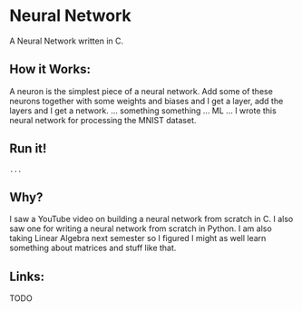 # Neural Network
A Neural Network written in C. 

## How it Works: 
A neuron is the simplest piece of a neural network. Add some of these neurons together with some weights and biases and I get a layer, add the layers and I get a network. ... something something ... ML ... I wrote this neural network for processing the MNIST dataset. 
## Run it! 
``` 
...
```

## Why? 
I saw a YouTube video on building a neural network from scratch in C. I also saw one for writing a neural network from scratch in Python. I am also taking Linear Algebra next semester so I figured I might as well learn something about matrices and stuff like that. 


## Links: 
TODO
